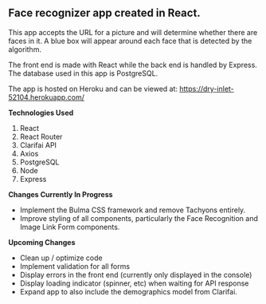 ## Face recognizer app created in React.

This app accepts the URL for a picture and will determine whether there are faces in it. A blue box will appear around each face that is detected by the algorithm.

The front end is made with React while the back end is handled by Express. The database used in this app is PostgreSQL.

The app is hosted on Heroku and can be viewed at: https://dry-inlet-52104.herokuapp.com/

**Technologies Used**
1. React
2. React Router
3. Clarifai API
4. Axios
5. PostgreSQL
6. Node
7. Express

**Changes Currently In Progress**
* Implement the Bulma CSS framework and remove Tachyons entirely.
* Improve styling of all components, particularly the Face Recognition and Image Link Form components.

**Upcoming Changes**
* Clean up / optimize code
* Implement validation for all forms
* Display errors in the front end (currently only displayed in the console)
* Display loading indicator (spinner, etc) when waiting for API response
* Expand app to also include the demographics model from Clarifai.